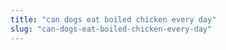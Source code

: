 ```yaml
---
title: "can dogs eat boiled chicken every day"
slug: "can-dogs-eat-boiled-chicken-every-day"
---
```


